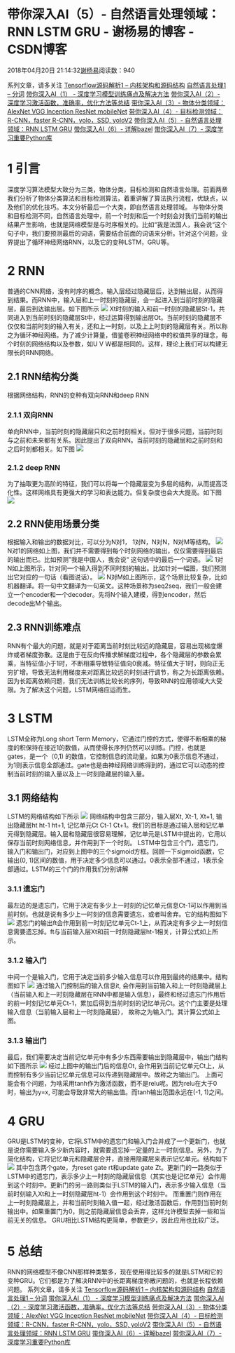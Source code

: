 
# 带你深入AI（5）- 自然语言处理领域：RNN LSTM GRU - 谢杨易的博客 - CSDN博客

2018年04月20日 21:14:32[谢杨易](https://me.csdn.net/u013510838)阅读数：940


系列文章，请多关注
[Tensorflow源码解析1 – 内核架构和源码结构](https://blog.csdn.net/u013510838/article/details/84103503)
[自然语言处理1 – 分词](https://blog.csdn.net/u013510838/article/details/81673016)
[带你深入AI（1） - 深度学习模型训练痛点及解决方法](https://blog.csdn.net/u013510838/article/details/79835563)
[带你深入AI（2）- 深度学习激活函数，准确率，优化方法等总结](https://blog.csdn.net/u013510838/article/details/79845455)
[带你深入AI（3）- 物体分类领域：AlexNet VGG Inception ResNet mobileNet](https://blog.csdn.net/u013510838/article/details/79866740)
[带你深入AI（4）- 目标检测领域：R-CNN，faster R-CNN，yolo，SSD, yoloV2](https://blog.csdn.net/u013510838/article/details/79947553)
[带你深入AI（5）- 自然语言处理领域：RNN LSTM GRU](https://blog.csdn.net/u013510838/article/details/80024144)
[带你深入AI（6）- 详解bazel](https://blog.csdn.net/u013510838/article/details/80102438)
[带你深入AI（7）- 深度学习重要Python库](https://blog.csdn.net/u013510838/article/details/80412127)
# 1 引言
深度学习算法模型大致分为三类，物体分类，目标检测和自然语言处理。前面两章我们分析了物体分类算法和目标检测算法，着重讲解了算法执行流程，优缺点，以及他们的优化技巧。本文分析最后一个大类，即自然语言处理领域。
与物体分类和目标检测不同，自然语言处理中，前一个时刻和后一个时刻会对我们当前的输出结果产生影响，也就是网络模型是与时序相关的。比如“我是法国人，我会说“这个句子中，我们要预测最后的词语，需要结合前面的词语来分析。针对这个问题，业界提出了循环神经网络RNN，以及它的变种LSTM，GRU等。
# 2 RNN
普通的CNN网络，没有时序的概念。输入层经过隐藏层后，达到输出层，从而得到结果。而RNN中，输入层和上一时刻的隐藏层，会一起进入到当前时刻的隐藏层，最后到达输出层。如下图所示
![](https://img.alicdn.com/tfs/TB1Ze7MnhGYBuNjy0FnXXX5lpXa-1600-654.png)
Xt时刻的输入和前一时刻的隐藏层St-1，共同进入到当前时刻的隐藏层St中，经过运算得到输出层Ot。当前时刻的隐藏层不仅仅和当前时刻的输入有关，还和上一时刻，以及上上时刻的隐藏层有关。所以称之为循环神经网络。为了减少计算量，借鉴卷积神经网络中的权值共享的理念，每个时刻的网络结构以及参数，如U V W都是相同的。这样，理论上我们可以构建无限长的RNN网络。
## 2.1 RNN结构分类
根据网络结构，RNN的变种有双向RNN和deep RNN
### 2.1.1 双向RNN
单向RNN中，当前时刻的隐藏层只和之前时刻相关。但对于很多问题，当前时刻与之前和未来都有关系。因此提出了双向RNN。当前时刻的隐藏层和之前时刻和之后时刻都相关。如下图
![](https://img.alicdn.com/tfs/TB13sqpnDtYBeNjy1XdXXXXyVXa-1562-532.png)
### 2.1.2 deep RNN
为了抽取更为高阶的特征，我们可以将每一个隐藏层变为多层的结构，从而提高泛化性。这样网络具有更强大的学习和表达能力。但复杂度也会大大提高。如下图
![](https://img.alicdn.com/tfs/TB10XEHnamWBuNjy1XaXXXCbXXa-1490-654.png)
## 2.2 RNN使用场景分类
根据输入和输出的数据对比，可以分为N对1， 1对N，N对N，N对M等结构。
![](https://img.alicdn.com/tfs/TB11NSqnDtYBeNjy1XdXXXXyVXa-1380-992.png)
N对1的网络如上图，我们并不需要得到每个时刻网络的输出，仅仅需要得到最后的输出而已。比如预测”我是中国人，我会说“ 这句话中的最后一个词语。
![](https://img.alicdn.com/tfs/TB1ZNSqnDtYBeNjy1XdXXXXyVXa-1504-1120.png)
1对N如上图所示，针对同一个输入得到不同时刻的输出。比如针对一幅图，我们预测出它对应的一句话（看图说话）。
![](https://img.alicdn.com/tfs/TB1TxSqnDtYBeNjy1XdXXXXyVXa-1460-786.png)
N对M如上图所示，这个场景比较复杂，比如机器翻译。将一句中文翻译为一句英文。这种场景称为seq2seq，我们一般会建立一个encoder和一个decoder。先将N个输入建模，得到encoder，然后decode出M个输出。
## 2.3 RNN训练难点
RNN有个最大的问题，就是对于距离当前时刻比较远的隐藏层，容易出现梯度爆炸或者梯度弥散。这是由于在反向传播求解梯度过程中，各个隐藏层的参数会累乘，当特征值小于1时，不断相乘导致特征值向0衰减。特征值大于1时，则向正无穷扩增。导致无法利用梯度来对距离比较远的时刻进行调节，称之为长距离依赖。
因为长距离依赖问题，我们无法训练比较长的序列，导致RNN的应用领域大大受限。为了解决这个问题，LSTM网络应运而生。
# 3 LSTM
LSTM全称为Long short Term Memory，它通过门控的方式，使得不断相乘的梯度的积保持在接近1的数值，从而使得长序列仍然可以训练。门控，也就是gates，是一个（0,1) 的数值，它控制信息的流动量。如果为0表示信息不通过，为1则表示信息全部通过。gate也是由神经网络训练得到的，通过它可以动态的控制当前时刻的输入量以及上一时刻隐藏层的输入量。
## 3.1 网络结构
LSTM的网络结构如下所示
![](https://img.alicdn.com/tfs/TB1BZkXnkyWBuNjy0FpXXassXXa-1692-670.png)
网络结构中包含三部分，输入层Xt, Xt-1, Xt+1, 输出隐藏层ht ht-1 ht+1, 记忆单元Ct Ct-1 Ct+1。我们的目标是通过输入层和记忆单元得到隐藏层。输入层和隐藏层很容易理解，记忆单元是LSTM中提出的，它用以保存当前时刻网络信息，并作用到下一个时刻。
LSTM中包含三个门，遗忘门，输入门和输出门，对应到上图中的三个sigmoid方框。回顾一下sigmoid函数，它输出(0, 1)区间的数值，用于决定多少信息可以通过。0表示全部不通过，1表示全部通过。LSTM的三个门的作用我们分别讲解
### 3.1.1 遗忘门
最左边的是遗忘门，它用于决定有多少上一时刻的记忆单元信息Ct-1可以作用到当前时刻。也就是说有多少上一时刻的信息需要遗忘，或者叫舍弃。它的结构图如下
![](https://img.alicdn.com/tfs/TB1KrMcnkyWBuNjy0FpXXassXXa-1300-460.png)
遗忘门的输出ft会作用到前一时刻记忆单元Ct-1上，从而决定有多少上一时刻信息需要遗忘掉。ft与当前输入层Xt和前一时刻隐藏层ht-1相关，计算公式如上所示。
### 3.1.2 输入门
中间一个是输入门，它用于决定当前多少输入信息可以作用到最终的结果中。结构图如下
![](https://img.alicdn.com/tfs/TB1ThnmngmTBuNjy1XbXXaMrVXa-1354-546.png)
通过输入门控制后的输入信息it, 会作用到当前输入和上一时刻隐藏层上（当前输入和上一时刻隐藏层在RNN中都是输入信息），最终和经过遗忘门作用后的前一时刻记忆单元Ct-1，累加后得到当前时刻的记忆单元Ct。这个门主要是处理输入信息（当前输入层和上一时刻隐藏层）， 故称之为输入门。其计算公式如上图。
### 3.1.3 输出门
最后，我们需要决定当前记忆单元中有多少东西需要输出到隐藏层中，输出门结构如下图所示
![](https://img.alicdn.com/tfs/TB1Fn3dnkyWBuNjy0FpXXassXXa-1298-540.png)
经过上图中的输出门后的信息Ot, 会作用到当前记忆单元Ct上，从而控制有多少当前记忆单元信息可以传递到隐藏层中。故称之为输出门。
上面可能会有个问题，为啥采用tanh作为激活函数，而不是relu呢。因为relu在大于0时，输出为y=x, 可能会导致非常大的输出值。而tanh输出范围永远在(-1, 1)之间。
# 4 GRU
GRU是LSTM的变种，它将LSTM中的遗忘门和输入门合并成了一个更新门，也就是说你需要输入多少新内容时，就需要遗忘掉一定量的上一时刻信息。另外，为了简化结构，它将记忆单元和隐藏层合并，直接用隐藏层来表示记忆单元。结构如下
![](https://img.alicdn.com/tfs/TB1IlqznDtYBeNjy1XdXXXXyVXa-1294-566.png)
其中包含两个gate，为reset gate rt和update gate Zt。更新门的一路类似于LSTM中的遗忘门，表示多少上一时刻的隐藏层信息（其实也是记忆单元）会作用到这个时刻中。更新门的另一路则类似于LSTM的输入门，表示多少输入信息（当前时刻输入Xt和上一时刻隐藏层ht-1）会作用到这个时刻中。
而重置门则作用在上一时刻隐藏层上，并和当前时刻输入值一起，经过激活函数后，作用到当前时刻输出中。如果重置门为0，则之前隐藏层信息会丢弃，这样允许模型去掉一些和当前无关的信息。
GRU相比LSTM结构更简单，参数更少，因此应用也比较广泛。
# 5 总结
RNN的网络模型不像CNN那样种类繁多，现在使用得比较多的就是LSTM和它的变种GRU。它们都是为了解决RNN中的长距离梯度弥散问题的，也就是长程依赖问题。
系列文章，请多关注
[Tensorflow源码解析1 – 内核架构和源码结构](https://blog.csdn.net/u013510838/article/details/84103503)
[自然语言处理1 – 分词](https://blog.csdn.net/u013510838/article/details/81673016)
[带你深入AI（1） - 深度学习模型训练痛点及解决方法](https://blog.csdn.net/u013510838/article/details/79835563)
[带你深入AI（2）- 深度学习激活函数，准确率，优化方法等总结](https://blog.csdn.net/u013510838/article/details/79845455)
[带你深入AI（3）- 物体分类领域：AlexNet VGG Inception ResNet mobileNet](https://blog.csdn.net/u013510838/article/details/79866740)
[带你深入AI（4）- 目标检测领域：R-CNN，faster R-CNN，yolo，SSD, yoloV2](https://blog.csdn.net/u013510838/article/details/79947553)
[带你深入AI（5）- 自然语言处理领域：RNN LSTM GRU](https://blog.csdn.net/u013510838/article/details/80024144)
[带你深入AI（6）- 详解bazel](https://blog.csdn.net/u013510838/article/details/80102438)
[带你深入AI（7）- 深度学习重要Python库](https://blog.csdn.net/u013510838/article/details/80412127)

